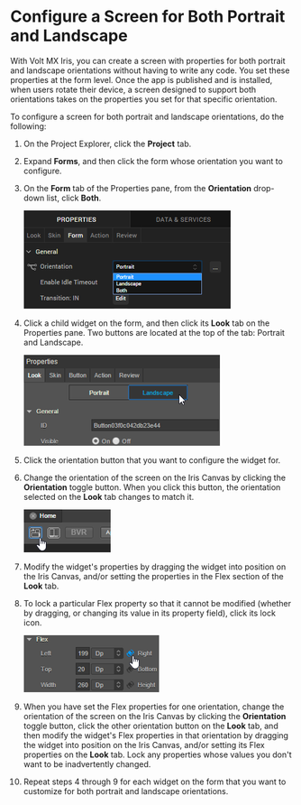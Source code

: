                           


Configure a Screen for Both Portrait and Landscape 
=========================================================

With Volt MX Iris, you can create a screen with properties for both portrait and landscape orientations without having to write any code. You set these properties at the form level. Once the app is published and is installed, when users rotate their device, a screen designed to support both orientations takes on the properties you set for that specific orientation.

To configure a screen for both portrait and landscape orientations, do the following:

1.  On the Project Explorer, click the **Project** tab.
2.  Expand **Forms**, and then click the form whose orientation you want to configure.
3.  On the **Form** tab of the Properties pane, from the **Orientation** drop-down list, click **Both**.

    ![](Resources/Images/FormOrientationBoth.png)

4.  Click a child widget on the form, and then click its **Look** tab on the Properties pane. Two buttons are located at the top of the tab: Portrait and Landscape.

     ![](Resources/Images/FormOrientationBothBtns.png)

5.  Click the orientation button that you want to configure the widget for.
6.  Change the orientation of the screen on the Iris Canvas by clicking the **Orientation** toggle button. When you click this button, the orientation selected on the **Look** tab changes to match it.

     ![](Resources/Images/ToggleOrientation.png)

7.  Modify the widget's properties by dragging the widget into position on the Iris Canvas, and/or setting the properties in the Flex section of the **Look** tab.
8.  To lock a particular Flex property so that it cannot be modified (whether by dragging, or changing its value in its property field), click its lock icon.

    ![](Resources/Images/LinkPropToFork.png)

9.  When you have set the Flex properties for one orientation, change the orientation of the screen on the Iris Canvas by clicking the **Orientation** toggle button, click the other orientation button on the **Look** tab, and then modify the widget's Flex properties in that orientation by dragging the widget into position on the Iris Canvas, and/or setting its Flex properties on the **Look** tab. Lock any properties whose values you don't want to be inadvertently changed.
10.  Repeat steps 4 through 9 for each widget on the form that you want to customize for both portrait and landscape orientations.

